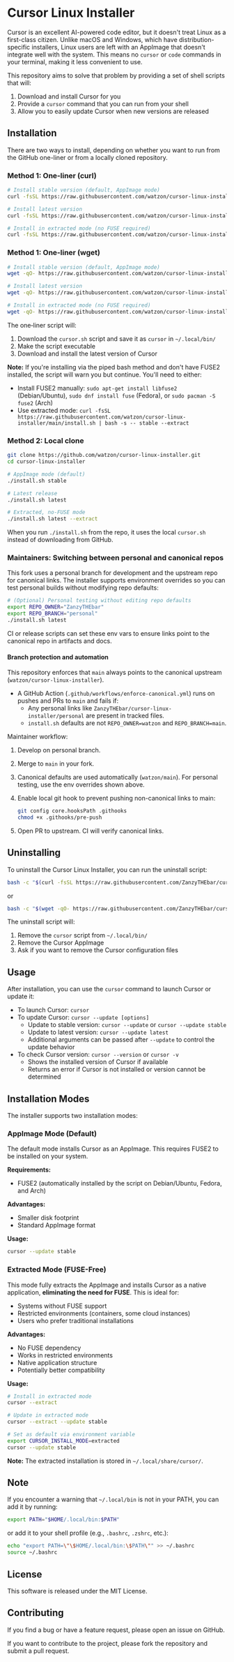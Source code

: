 # Cursor Linux Installer

Cursor is an excellent AI-powered code editor, but it doesn't treat Linux as a first-class citizen. Unlike macOS and Windows, which have distribution-specific installers, Linux users are left with an AppImage that doesn't integrate well with the system. This means no `cursor` or `code` commands in your terminal, making it less convenient to use.

This repository aims to solve that problem by providing a set of shell scripts that will:

1. Download and install Cursor for you
2. Provide a `cursor` command that you can run from your shell
3. Allow you to easily update Cursor when new versions are released

## Installation

There are two ways to install, depending on whether you want to run from the GitHub one-liner or from a locally cloned repository.

### Method 1: One‑liner (curl)

```bash
# Install stable version (default, AppImage mode)
curl -fsSL https://raw.githubusercontent.com/watzon/cursor-linux-installer/main/install.sh | bash

# Install latest version
curl -fsSL https://raw.githubusercontent.com/watzon/cursor-linux-installer/main/install.sh | bash -s -- latest

# Install in extracted mode (no FUSE required)
curl -fsSL https://raw.githubusercontent.com/watzon/cursor-linux-installer/main/install.sh | bash -s -- stable --extract
```

### Method 1: One‑liner (wget)

```bash
# Install stable version (default, AppImage mode)
wget -qO- https://raw.githubusercontent.com/watzon/cursor-linux-installer/main/install.sh | bash

# Install latest version
wget -qO- https://raw.githubusercontent.com/watzon/cursor-linux-installer/main/install.sh | bash -s -- latest

# Install in extracted mode (no FUSE required)
wget -qO- https://raw.githubusercontent.com/watzon/cursor-linux-installer/main/install.sh | bash -s -- stable --extract
```

The one‑liner script will:

1. Download the `cursor.sh` script and save it as `cursor` in `~/.local/bin/`
2. Make the script executable
3. Download and install the latest version of Cursor

**Note:** If you're installing via the piped bash method and don't have FUSE2 installed, the script will warn you but continue. You'll need to either:

- Install FUSE2 manually: `sudo apt-get install libfuse2` (Debian/Ubuntu), `sudo dnf install fuse` (Fedora), or `sudo pacman -S fuse2` (Arch)
- Use extracted mode: `curl -fsSL https://raw.githubusercontent.com/watzon/cursor-linux-installer/main/install.sh | bash -s -- stable --extract`

### Method 2: Local clone

```bash
git clone https://github.com/watzon/cursor-linux-installer.git
cd cursor-linux-installer

# AppImage mode (default)
./install.sh stable

# Latest release
./install.sh latest

# Extracted, no-FUSE mode
./install.sh latest --extract
```

When you run `./install.sh` from the repo, it uses the local `cursor.sh` instead of downloading from GitHub.

### Maintainers: Switching between personal and canonical repos

This fork uses a personal branch for development and the upstream repo for canonical links. The installer supports environment overrides so you can test personal builds without modifying repo defaults:

```bash
# (Optional) Personal testing without editing repo defaults
export REPO_OWNER="ZanzyTHEbar"
export REPO_BRANCH="personal"
./install.sh latest
```

CI or release scripts can set these env vars to ensure links point to the canonical repo in artifacts and docs.

#### Branch protection and automation

This repository enforces that `main` always points to the canonical upstream (`watzon/cursor-linux-installer`).

- A GitHub Action (`.github/workflows/enforce-canonical.yml`) runs on pushes and PRs to `main` and fails if:
  - Any personal links like `ZanzyTHEbar/cursor-linux-installer/personal` are present in tracked files.
  - `install.sh` defaults are not `REPO_OWNER=watzon` and `REPO_BRANCH=main`.

Maintainer workflow:

1. Develop on personal branch.
2. Merge to `main` in your fork.
3. Canonical defaults are used automatically (`watzon/main`). For personal testing, use the env overrides shown above.

4. Enable local git hook to prevent pushing non-canonical links to main:

   ```bash
   git config core.hooksPath .githooks
   chmod +x .githooks/pre-push
   ```

5. Open PR to upstream. CI will verify canonical links.

## Uninstalling

To uninstall the Cursor Linux Installer, you can run the uninstall script:

```bash
bash -c "$(curl -fsSL https://raw.githubusercontent.com/ZanzyTHEbar/cursor-linux-installer/personal/uninstall.sh)"
```

or

```bash
bash -c "$(wget -qO- https://raw.githubusercontent.com/ZanzyTHEbar/cursor-linux-installer/personal/uninstall.sh)"

```

The uninstall script will:

1. Remove the `cursor` script from `~/.local/bin/`
2. Remove the Cursor AppImage
3. Ask if you want to remove the Cursor configuration files

## Usage

After installation, you can use the `cursor` command to launch Cursor or update it:

- To launch Cursor: `cursor`
- To update Cursor: `cursor --update [options]`
  - Update to stable version: `cursor --update` or `cursor --update stable`
  - Update to latest version: `cursor --update latest`
  - Additional arguments can be passed after `--update` to control the update behavior
- To check Cursor version: `cursor --version` or `cursor -v`
  - Shows the installed version of Cursor if available
  - Returns an error if Cursor is not installed or version cannot be determined

## Installation Modes

The installer supports two installation modes:

### AppImage Mode (Default)

The default mode installs Cursor as an AppImage. This requires FUSE2 to be installed on your system.

**Requirements:**

- FUSE2 (automatically installed by the script on Debian/Ubuntu, Fedora, and Arch)

**Advantages:**

- Smaller disk footprint
- Standard AppImage format

**Usage:**

```bash
cursor --update stable
```

### Extracted Mode (FUSE-Free)

This mode fully extracts the AppImage and installs Cursor as a native application, **eliminating the need for FUSE**. This is ideal for:

- Systems without FUSE support
- Restricted environments (containers, some cloud instances)
- Users who prefer traditional installations

**Advantages:**

- No FUSE dependency
- Works in restricted environments
- Native application structure
- Potentially better compatibility

**Usage:**

```bash
# Install in extracted mode
cursor --extract

# Update in extracted mode
cursor --extract --update stable

# Set as default via environment variable
export CURSOR_INSTALL_MODE=extracted
cursor --update stable
```

**Note:** The extracted installation is stored in `~/.local/share/cursor/`.

## Note

If you encounter a warning that `~/.local/bin` is not in your PATH, you can add it by running:

```bash
export PATH="$HOME/.local/bin:$PATH"
```

or add it to your shell profile (e.g., `.bashrc`, `.zshrc`, etc.):

```bash
echo "export PATH=\"\$HOME/.local/bin:\$PATH\"" >> ~/.bashrc
source ~/.bashrc
```

## License

This software is released under the MIT License.

## Contributing

If you find a bug or have a feature request, please open an issue on GitHub.

If you want to contribute to the project, please fork the repository and submit a pull request.

